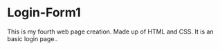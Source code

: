 # Login-Form1
This is my fourth web page creation. Made up of HTML and CSS. It is an basic login page..
